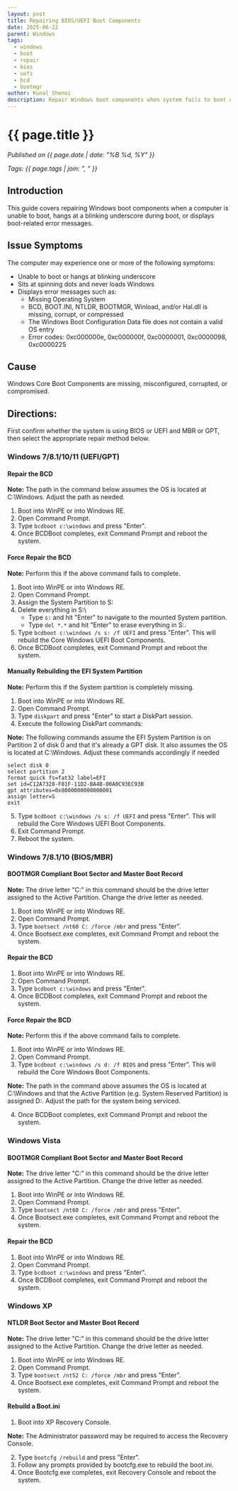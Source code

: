 ```yaml
---
layout: post 
title: Repairing BIOS/UEFI Boot Components 
date: 2025-06-22 
parent: Windows 
tags:
  - windows
  - boot
  - repair
  - bios
  - uefi
  - bcd
  - bootmgr 
author: Kunal Shenoi 
description: Repair Windows boot components when system fails to boot or displays boot-related error messages
---
```


# {{ page.title }}

_Published on {{ page.date | date: "%B %d, %Y" }}_

_Tags: {{ page.tags | join: ", " }}_

## Introduction

This guide covers repairing Windows boot components when a computer is unable to boot, hangs at a blinking underscore during boot, or displays boot-related error messages.

## Issue Symptoms

The computer may experience one or more of the following symptoms:

- Unable to boot or hangs at blinking underscore
- Sits at spinning dots and never loads Windows
- Displays error messages such as:
    - Missing Operating System
    - BCD, BOOT.INI, NTLDR, BOOTMGR, Winload, and/or Hal.dll is missing, corrupt, or compressed
    - The Windows Boot Configuration Data file does not contain a valid OS entry
    - Error codes: 0xc000000e, 0xc000000f, 0xc0000001, 0xc0000098, 0xc0000225

## Cause

Windows Core Boot Components are missing, misconfigured, corrupted, or compromised.

## Directions:

First confirm whether the system is using BIOS or UEFI and MBR or GPT, then select the appropriate repair method below.

### Windows 7/8.1/10/11 (UEFI/GPT)

#### Repair the BCD

**Note:** The path in the command below assumes the OS is located at C:\Windows. Adjust the path as needed.

1. Boot into WinPE or into Windows RE.
2. Open Command Prompt.
3. Type `bcdboot c:\windows` and press "Enter".
4. Once BCDBoot completes, exit Command Prompt and reboot the system.

#### Force Repair the BCD

**Note:** Perform this if the above command fails to complete.

1. Boot into WinPE or into Windows RE.
2. Open Command Prompt.
3. Assign the System Partition to S:
4. Delete everything in S:\
    - Type `s:` and hit "Enter" to navigate to the mounted System partition.
    - Type `del *.*` and hit "Enter" to erase everything in S:.
5. Type `bcdboot c:\windows /s s: /f UEFI` and press "Enter". This will rebuild the Core Windows UEFI Boot Components.
6. Once BCDBoot completes, exit Command Prompt and reboot the system.

#### Manually Rebuilding the EFI System Partition

**Note:** Perform this if the System partition is completely missing.

1. Boot into WinPE or into Windows RE.
2. Open Command Prompt.
3. Type `diskpart` and press "Enter" to start a DiskPart session.
4. Execute the following DiskPart commands:

**Note:** The following commands assume the EFI System Partition is on Partition 2 of disk 0 and that it's already a GPT disk. It also assumes the OS is located at C:\Windows. Adjust these commands accordingly if needed

```
select disk 0
select partition 2
format quick fs=fat32 label=EFI
set id=C12A7328-F81F-11D2-BA4B-00A0C93EC93B
gpt attributes=0x8000000000000001
assign letter=S
exit
```

5. Type `bcdboot c:\windows /s s: /f UEFI` and press "Enter". This will rebuild the Core Windows UEFI Boot Components.
6. Exit Command Prompt.
7. Reboot the system.

### Windows 7/8.1/10 (BIOS/MBR)

#### BOOTMGR Compliant Boot Sector and Master Boot Record

**Note:** The drive letter "C:" in this command should be the drive letter assigned to the Active Partition. Change the drive letter as needed.

1. Boot into WinPE or into Windows RE.
2. Open Command Prompt.
3. Type `bootsect /nt60 C: /force /mbr` and press "Enter".
4. Once Bootsect.exe completes, exit Command Prompt and reboot the system.

#### Repair the BCD

1. Boot into WinPE or into Windows RE.
2. Open Command Prompt.
3. Type `bcdboot c:\windows` and press "Enter".
4. Once BCDBoot completes, exit Command Prompt and reboot the system.

#### Force Repair the BCD

**Note:** Perform this if the above command fails to complete.

1. Boot into WinPE or into Windows RE.
2. Open Command Prompt.
3. Type `bcdboot c:\windows /s d: /f BIOS` and press "Enter". This will rebuild the Core Windows Boot Components.

**Note:** The path in the command above assumes the OS is located at C:\Windows and that the Active Partition (e.g. System Reserved Partition) is assigned D:. Adjust the path for the system being serviced.

4. Once BCDBoot completes, exit Command Prompt and reboot the system.

### Windows Vista

#### BOOTMGR Compliant Boot Sector and Master Boot Record

**Note:** The drive letter "C:" in this command should be the drive letter assigned to the Active Partition. Change the drive letter as needed.

1. Boot into WinPE or into Windows RE.
2. Open Command Prompt.
3. Type `bootsect /nt60 C: /force /mbr` and press "Enter".
4. Once Bootsect.exe completes, exit Command Prompt and reboot the system.

#### Repair the BCD

1. Boot into WinPE or into Windows RE.
2. Open Command Prompt.
3. Type `bcdboot c:\windows` and press "Enter".
4. Once BCDBoot completes, exit Command Prompt and reboot the system.

### Windows XP

#### NTLDR Boot Sector and Master Boot Record

**Note:** The drive letter "C:" in this command should be the drive letter assigned to the Active Partition. Change the drive letter as needed.

1. Boot into WinPE or into Windows RE.
2. Open Command Prompt.
3. Type `bootsect /nt52 C: /force /mbr` and press "Enter".
4. Once Bootsect.exe completes, exit Command Prompt and reboot the system.

#### Rebuild a Boot.ini

1. Boot into XP Recovery Console.

**Note:** The Administrator password may be required to access the Recovery Console.

2. Type `bootcfg /rebuild` and press "Enter".
3. Follow any prompts provided by bootcfg.exe to rebuild the boot.ini.
4. Once Bootcfg.exe completes, exit Recovery Console and reboot the system.
